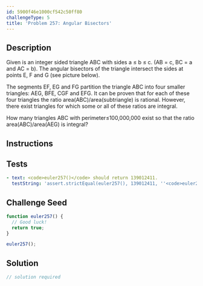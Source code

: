 ```yaml
---
id: 5900f46e1000cf542c50ff80
challengeType: 5
title: 'Problem 257: Angular Bisectors'
---
```


## Description
<section id='description'>
Given is an integer sided triangle ABC with sides a ≤ b ≤ c. 
(AB = c, BC = a and AC = b).
The angular bisectors of the triangle intersect the sides at points E, F and G (see picture below).




The segments EF, EG and FG partition the triangle ABC into four smaller triangles: AEG, BFE, CGF and EFG.
It can be proven that for each of these four triangles the ratio area(ABC)/area(subtriangle) is rational.
However, there exist triangles for which some or all of these ratios are integral.


How many triangles ABC with perimeter≤100,000,000 exist so that the ratio area(ABC)/area(AEG) is integral?
</section>

## Instructions
<section id='instructions'>

</section>

## Tests
<section id='tests'>

```yml
- text: <code>euler257()</code> should return 139012411.
  testString: 'assert.strictEqual(euler257(), 139012411, ''<code>euler257()</code> should return 139012411.'');'

```

</section>

## Challenge Seed
<section id='challengeSeed'>

<div id='js-seed'>

```js
function euler257() {
  // Good luck!
  return true;
}

euler257();
```

</div>



</section>

## Solution
<section id='solution'>

```js
// solution required
```
</section>
